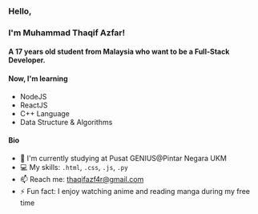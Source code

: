 ### Hello,

### I'm Muhammad Thaqif Azfar!

#### A 17 years old student from Malaysia who want to be a Full-Stack Developer.

#### Now, I'm learning
- NodeJS
- ReactJS
- C++ Language
- Data Structure & Algorithms

#### Bio
- 🏫 I'm currently studying at Pusat GENIUS@Pintar Negara UKM
- 💻 My skills: `.html`, `.css`, `.js`, `.py`
- 📫 Reach me: thaqifazf4r@gmail.com
- ⚡️ Fun fact: I enjoy watching anime and reading manga during my free time
